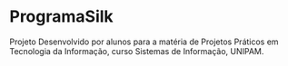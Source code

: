 # ProgramaSilk
Projeto Desenvolvido por alunos para a matéria de Projetos Práticos em Tecnologia da Informação, curso Sistemas de Informação, UNIPAM.
